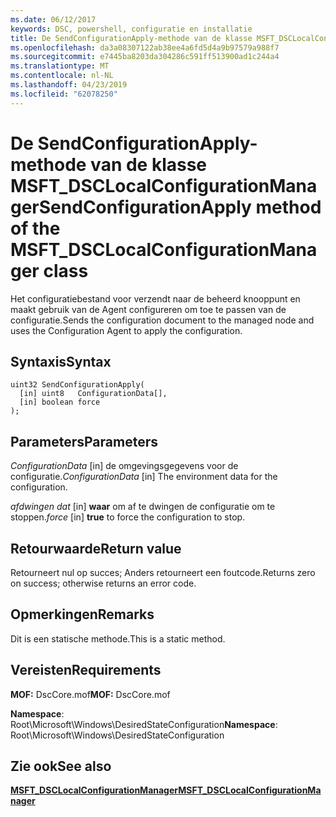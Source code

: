 ```yaml
---
ms.date: 06/12/2017
keywords: DSC, powershell, configuratie en installatie
title: De SendConfigurationApply-methode van de klasse MSFT_DSCLocalConfigurationManager
ms.openlocfilehash: da3a08307122ab38ee4a6fd5d4a9b97579a988f7
ms.sourcegitcommit: e7445ba8203da304286c591ff513900ad1c244a4
ms.translationtype: MT
ms.contentlocale: nl-NL
ms.lasthandoff: 04/23/2019
ms.locfileid: "62078250"
---
```

# <a name="sendconfigurationapply-method-of-the-msftdsclocalconfigurationmanager-class"></a><span data-ttu-id="06ee3-103">De SendConfigurationApply-methode van de klasse MSFT_DSCLocalConfigurationManager</span><span class="sxs-lookup"><span data-stu-id="06ee3-103">SendConfigurationApply method of the MSFT_DSCLocalConfigurationManager class</span></span>

<span data-ttu-id="06ee3-104">Het configuratiebestand voor verzendt naar de beheerd knooppunt en maakt gebruik van de Agent configureren om toe te passen van de configuratie.</span><span class="sxs-lookup"><span data-stu-id="06ee3-104">Sends the configuration document to the managed node and uses the Configuration Agent to apply the configuration.</span></span>

## <a name="syntax"></a><span data-ttu-id="06ee3-105">Syntaxis</span><span class="sxs-lookup"><span data-stu-id="06ee3-105">Syntax</span></span>

```mof
uint32 SendConfigurationApply(
  [in] uint8   ConfigurationData[],
  [in] boolean force
);
```

## <a name="parameters"></a><span data-ttu-id="06ee3-106">Parameters</span><span class="sxs-lookup"><span data-stu-id="06ee3-106">Parameters</span></span>

<span data-ttu-id="06ee3-107">*ConfigurationData* \[in\] de omgevingsgegevens voor de configuratie.</span><span class="sxs-lookup"><span data-stu-id="06ee3-107">*ConfigurationData* \[in\] The environment data for the configuration.</span></span>

<span data-ttu-id="06ee3-108">*afdwingen dat* \[in\] **waar** om af te dwingen de configuratie om te stoppen.</span><span class="sxs-lookup"><span data-stu-id="06ee3-108">*force* \[in\] **true** to force the configuration to stop.</span></span>

## <a name="return-value"></a><span data-ttu-id="06ee3-109">Retourwaarde</span><span class="sxs-lookup"><span data-stu-id="06ee3-109">Return value</span></span>

<span data-ttu-id="06ee3-110">Retourneert nul op succes; Anders retourneert een foutcode.</span><span class="sxs-lookup"><span data-stu-id="06ee3-110">Returns zero on success; otherwise returns an error code.</span></span>

## <a name="remarks"></a><span data-ttu-id="06ee3-111">Opmerkingen</span><span class="sxs-lookup"><span data-stu-id="06ee3-111">Remarks</span></span>

<span data-ttu-id="06ee3-112">Dit is een statische methode.</span><span class="sxs-lookup"><span data-stu-id="06ee3-112">This is a static method.</span></span>

## <a name="requirements"></a><span data-ttu-id="06ee3-113">Vereisten</span><span class="sxs-lookup"><span data-stu-id="06ee3-113">Requirements</span></span>

<span data-ttu-id="06ee3-114">**MOF:** DscCore.mof</span><span class="sxs-lookup"><span data-stu-id="06ee3-114">**MOF:** DscCore.mof</span></span>

<span data-ttu-id="06ee3-115">**Namespace**: Root\Microsoft\Windows\DesiredStateConfiguration</span><span class="sxs-lookup"><span data-stu-id="06ee3-115">**Namespace**: Root\Microsoft\Windows\DesiredStateConfiguration</span></span>

## <a name="see-also"></a><span data-ttu-id="06ee3-116">Zie ook</span><span class="sxs-lookup"><span data-stu-id="06ee3-116">See also</span></span>

[<span data-ttu-id="06ee3-117">**MSFT_DSCLocalConfigurationManager**</span><span class="sxs-lookup"><span data-stu-id="06ee3-117">**MSFT_DSCLocalConfigurationManager**</span></span>](msft-dsclocalconfigurationmanager.md)